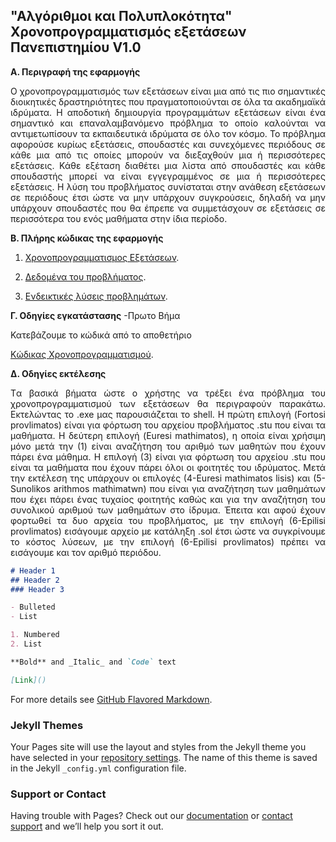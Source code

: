 ## "Αλγόριθμοι και Πολυπλοκότητα" Χρονοπρογραμματισμός εξετάσεων Πανεπιστημίου V1.0

**Α. Περιγραφή της εφαρμογής**
 <p style='text-align: justify;'> Ο χρονοπρογραμματισμός των εξετάσεων είναι μια από τις πιο σημαντικές διοικητικές δραστηριότητες που πραγματοποιούνται σε όλα τα ακαδημαϊκά ιδρύματα. Η αποδοτική δημιουργία προγραμμάτων εξετάσεων είναι ένα σημαντικό και επαναλαμβανόμενο πρόβλημα το οποίο καλούνται να αντιμετωπίσουν τα εκπαιδευτικά ιδρύματα σε όλο τον κόσμο. 
Το πρόβλημα αφορούσε κυρίως εξετάσεις, σπουδαστές και συνεχόμενες περιόδους σε κάθε μια από τις οποίες μπορούν να διεξαχθούν μια ή περισσότερες εξετάσεις. Κάθε εξέταση διαθέτει μια λίστα από σπουδαστές και κάθε σπουδαστής μπορεί να είναι εγγεγραμμένος σε μια ή περισσότερες εξετάσεις. Η λύση του προβλήματος συνίσταται στην ανάθεση εξετάσεων σε περιόδους έτσι ώστε να μην υπάρχουν συγκρούσεις, δηλαδή να μην υπάρχουν σπουδαστές που θα έπρεπε να συμμετάσχουν σε εξετάσεις σε περισσότερα του ενός μαθήματα στην ίδια περίοδο. </p>




**Β. Πλήρης κώδικας της εφαρμογής**

 
1. [Χρονοπρογραμματισμος Εξετάσεων](https://github.com/ioannispanges/xronoprogrammatismos/blob/main/timetable%20reader.c).


2. [Δεδομένα του προβλήματος](https://github.com/ioannispanges/xronoprogrammatismos/blob/main/toronto%20.zip).


3. [Ενδεικτικές λύσεις προβλημάτων](https://github.com/ioannispanges/xronoprogrammatismos/blob/main/good_solutions1%20.zip).


**Γ. Οδηγίες εγκατάστασης**
-Πρωτο Βήμα

Κατεβάζουμε το κώδικά από το αποθετήριο

[Κώδικας Χρονοπρογραμματισμού](https://github.com/ioannispanges/xronoprogrammatismos).



**Δ. Οδηγίες εκτέλεσης**
<p style='text-align: justify;'>Tα βασικά βήματα ώστε ο χρήστης να τρέξει ένα πρόβλημα του χρονοπρογραμματισμού των εξετάσεων θα περιγραφούν παρακάτω. Εκτελώντας το .exe μας παρουσιάζεται το shell. Η πρώτη επιλογή (Fortosi provlimatos) είναι για φόρτωση του αρχείου προβλήματος .stu που είναι τα μαθήματα. Η δεύτερη επιλογή (Euresi mathimatos), η οποία είναι χρήσιμη μόνο μετά την (1) είναι αναζήτηση του αριθμό των μαθητών που έχουν πάρει ένα μάθημα. Η επιλογή (3) είναι για φόρτωση του αρχείου .stu που είναι τα μαθήματα που έχουν πάρει όλοι οι φοιτητές του ιδρύματος. Μετά την εκτέλεση της υπάρχουν οι επιλογές (4-Euresi mathimatos lisis) και (5- Sunolikos arithmos mathimatwn) που είναι για αναζήτηση των μαθημάτων που έχει πάρει ένας τυχαίος φοιτητής καθώς και για την αναζήτηση του συνολικού αριθμού των μαθημάτων στο ίδρυμα. Έπειτα και αφού έχουν φορτωθεί τα δυο αρχεία του προβλήματος, με την επιλογή (6-Epilisi provlimatos) εισάγουμε αρχείο με κατάληξη .sol έτσι ώστε να συγκρίνουμε το κόστος λύσεων, με την επιλογή (6-Epilisi provlimatos) πρέπει να εισάγουμε και τον αριθμό περιόδου. </p>


```markdown
# Header 1
## Header 2
### Header 3

- Bulleted
- List

1. Numbered
2. List

**Bold** and _Italic_ and `Code` text

[Link]()
```

For more details see [GitHub Flavored Markdown](https://guides.github.com/features/mastering-markdown/).

### Jekyll Themes

Your Pages site will use the layout and styles from the Jekyll theme you have selected in your [repository settings](https://github.com/ioannispanges/xronoprogrammatismos/settings). The name of this theme is saved in the Jekyll `_config.yml` configuration file.

### Support or Contact

Having trouble with Pages? Check out our [documentation](https://docs.github.com/categories/github-pages-basics/) or [contact support](https://support.github.com/contact) and we’ll help you sort it out.
